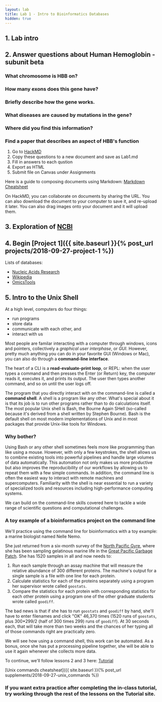 ```yaml
---
layout: lab
title: Lab 1 - Intro to Bioinformatics Databases
hidden: true
---
```


## 1. Lab intro

## 2. Answer questions about Human Hemoglobin - subunit beta

### What chromosome is HBB on?
### How many exons does this gene have?
### Briefly describe how the gene works.
### What diseases are caused by mutations in the gene?
### Where did you find this information?
### Find a paper that describes an aspect of HBB's function

1. Go to [HackMD](https://hackmd.io/)
2. Copy these questions to a new document and save as Lab1.md
2. Fill in answers to each qustion
3. Export as HTML
3. Submit file on Canvas under Assignments

Here is a guide to composing documents using Markdown: [Markdown Cheatsheet](https://github.com/adam-p/markdown-here/wiki/Markdown-Cheatsheet)

On HackMD, you can collaborate on documents by sharing the URL. You can also download the document to your computer to save it, and re-upload it later. You can also drag images onto your document and it will upload them.


## 3. Exploration of [NCBI](https://www.ncbi.nlm.nih.gov/)

## 4. Begin [Project 1]({{ site.baseurl }}{% post_url projects/2018-09-27-project-1 %})
Lists of databases:

- [Nucleic Acids Research](https://academic.oup.com/nar/article/45/D1/D1/2770636)
- [Wikipedia](https://en.wikipedia.org/wiki/List_of_biological_databases#DNA_Databases)
- [OmicsTools](https://omictools.com/)

## 5. Intro to the Unix Shell

At a high level, computers do four things:

-   run programs
-   store data
-   communicate with each other, and
-   interact with us

Most people are familar interacting with a computer through windows, icons and pointers, collectively a *graphical user interphase*, or *GUI*. However, pretty much anything you can do in your favorite GUI (Windows or Mac), you can also do through a
**command-line interface**.

The heart of a CLI is a **read-evaluate-print loop**, or REPL:
when the user types a command and then presses the Enter (or Return) key,
the computer reads it,
executes it,
and prints its output.
The user then types another command,
and so on until the user logs off.

The program that you directly interact with on the command-line is called a **command shell**. A shell is a program like any other.
What's special about it is that its job is to run other programs
rather than to do calculations itself.
The most popular Unix shell is Bash,
the Bourne Again SHell
(so-called because it's derived from a shell written by Stephen Bourne).
Bash is the default shell on most modern implementations of Unix
and in most packages that provide Unix-like tools for Windows.

### Why bother?
Using Bash or any other shell
sometimes feels more like programming than like using a mouse.
However, with only a few keystrokes, the shell allows us to combine existing tools into 
powerful pipelines and handle large volumes of data automatically. This automation
not only makes us more productive but also improves the reproducibility of our workflows by 
allowing us to repeat them with a few simple commands.
In addition, the command line is often the easiest way to interact with remote machines and supercomputers.
Familiarity with the shell is near essential to run a variety of specialized tools and resources
including high-performance computing systems.

We can build on the command-line skills covered here
to tackle a wide range of scientific questions and computational challenges.

### A toy example of a bioinformatics project on the command line

We'll practice using the command line for bioinformatics with a toy example: a marine biologist named Nelle Nemo. 

She just returned from a six-month survey of the
[North Pacific Gyre](http://en.wikipedia.org/wiki/North_Pacific_Gyre),
where she has been sampling gelatinous marine life in the
[Great Pacific Garbage Patch](http://en.wikipedia.org/wiki/Great_Pacific_Garbage_Patch).
She has 1520 samples in all and now needs to:

1.  Run each sample through an assay machine
    that will measure the relative abundance of 300 different proteins.
    The machine's output for a single sample is
    a file with one line for each protein.
2.  Calculate statistics for each of the proteins separately
    using a program her supervisor wrote called `goostats`.
3.  Compare the statistics for each protein
    with corresponding statistics for each other protein
    using a program one of the other graduate students wrote called `goodiff`.
    
The bad news is that if she has to run `goostats` and `goodiff` by hand,
she'll have to enter filenames and click "OK" 46,370 times
(1520 runs of `goostats`, plus 300*299/2 (half of 300 times 299) runs of `goodiff`).
At 30 seconds each, that will take more than two weeks and the chances of her typing all of those commands right are practically zero.  

We will see how using a command shell, this work can be automated. As a bonus,
once she has put a processing pipeline together,
she will be able to use it again whenever she collects more data.


To continue, we'll follow lessons 2 and 3 here: [Tutorial](https://deruncie.github.io/shell-novice/02-filedir/)

[Unix commands cheatsheat]({{ site.baseurl }}{% post_url supplements/2018-09-27-unix_commands %})


### If you want extra practice after completing the in-class tutorial, try working through the rest of the lessons on the Tutorial site.